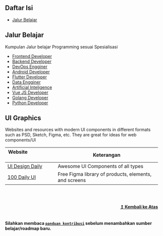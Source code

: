 ## Daftar Isi

- [Jalur Belajar](#jalur-belajar)

## Jalur Belajar 
Kumpulan Jalur belajar Programming sesuai Spesialisasi

* [Frontend Developer](https://roadmap.sh/roadmaps/frontend.png)
* [Backend Developer](https://roadmap.sh/roadmaps/backend.png)
* [DevOps Engginer](https://roadmap.sh/roadmaps/devops.png)
* [Android Developer](https://roadmap.sh/roadmaps/android/roadmap.svg)
* [Flutter Developer](https://raw.githubusercontent.com/olexale/flutter_roadmap/master/images/FlutterRoadmap.png)
* [Data Engginer](https://raw.githubusercontent.com/datastacktv/data-engineer-roadmap/master/img/roadmap.png)
* [Artificial Inteligence](https://github.com/AMAI-GmbH/AI-Expert-Roadmap)
* [Vue JS Developer](https://raw.githubusercontent.com/flaviocopes/vue-developer-roadmap/master/roadmap.svg)
* [Golang Developer](https://raw.githubusercontent.com/Alikhll/golang-developer-roadmap/master/golang-developer-roadmap.png)
* [Python Developer](https://dev.to/hb/python-developer-roadmap-in-2021-2bmo)

## UI Graphics
Websites and resources with modern UI components in different formats such as PSD, Sketch, Figma, etc. They are great for ideas for web components/UI

| **Website**&nbsp; &nbsp; &nbsp; &nbsp; &nbsp; &nbsp; &nbsp; &nbsp; &nbsp; &nbsp; &nbsp; &nbsp; &nbsp; &nbsp; | **Keterangan**                                                        |
| -------------------------------------------------------------------------------------------------------- | ------------------------------------------------------------------ |
| [UI Design Daily](https://uidesigndaily.com/)                                                            | Awesome UI Components of all types                                 |
| [100 Daily UI](https://100dailyui.webflow.io/)                                                           | Free Figma library of products, elements, and screens              |

<br><br>
<div align="right">
    <b><a href="#table-of-contents">↥ Kembali ke Atas</a></b>
</div>

<br>

#### Silahkan membaca [`panduan kontribusi`](./contributing.md) sebelum menambahkan sumber belajar/roadmap baru.
